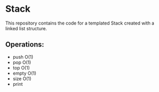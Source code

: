 # Stack

This repository contains the code for a templated Stack created with a linked list structure. 

Operations:
-----------
  - push   O(1)
  - pop    O(1)
  - top    O(1)
  - empty  O(1)
  - size   O(1)
  - print
